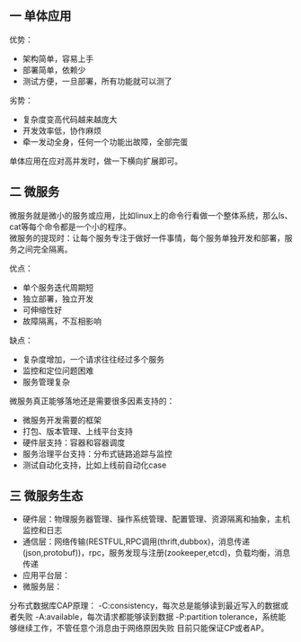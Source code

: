## 一 单体应用

优势：
- 架构简单，容易上手
- 部署简单，依赖少
- 测试方便，一旦部署，所有功能就可以测了

劣势：
- 复杂度变高代码越来越庞大
- 开发效率低，协作麻烦
- 牵一发动全身，任何一个功能出故障，全部完蛋

单体应用在应对高并发时，做一下横向扩展即可。  

## 二 微服务

微服务就是微小的服务或应用，比如linux上的命令行看做一个整体系统，那么ls、cat等每个命令都是一个小的程序。  
微服务的提现时：让每个服务专注于做好一件事情，每个服务单独开发和部署，服务之间完全隔离。  

优点：
- 单个服务迭代周期短
- 独立部署，独立开发
- 可伸缩性好
- 故障隔离，不互相影响

缺点：
- 复杂度增加，一个请求往往经过多个服务
- 监控和定位问题困难
- 服务管理复杂

微服务真正能够落地还是需要很多因素支持的：
- 微服务开发需要的框架
- 打包、版本管理、上线平台支持
- 硬件层支持：容器和容器调度
- 服务治理平台支持：分布式链路追踪与监控
- 测试自动化支持，比如上线前自动化case

## 三 微服务生态 

- 硬件层：物理服务器管理、操作系统管理、配置管理、资源隔离和抽象，主机监控和日志
- 通信层：网络传输(RESTFUL,RPC调用(thrift,dubbox)，消息传递(json,protobuf))，rpc，服务发现与注册(zookeeper,etcd)，负载均衡，消息传递
- 应用平台层：
- 微服务层：

分布式数据库CAP原理：
-C:consistency，每次总是能够读到最近写入的数据或者失败
-A:available，每次请求都能够读到数据
-P:partition tolerance，系统能够继续工作，不管任意个消息由于网络原因失败
目前只能保证CP或者AP。
